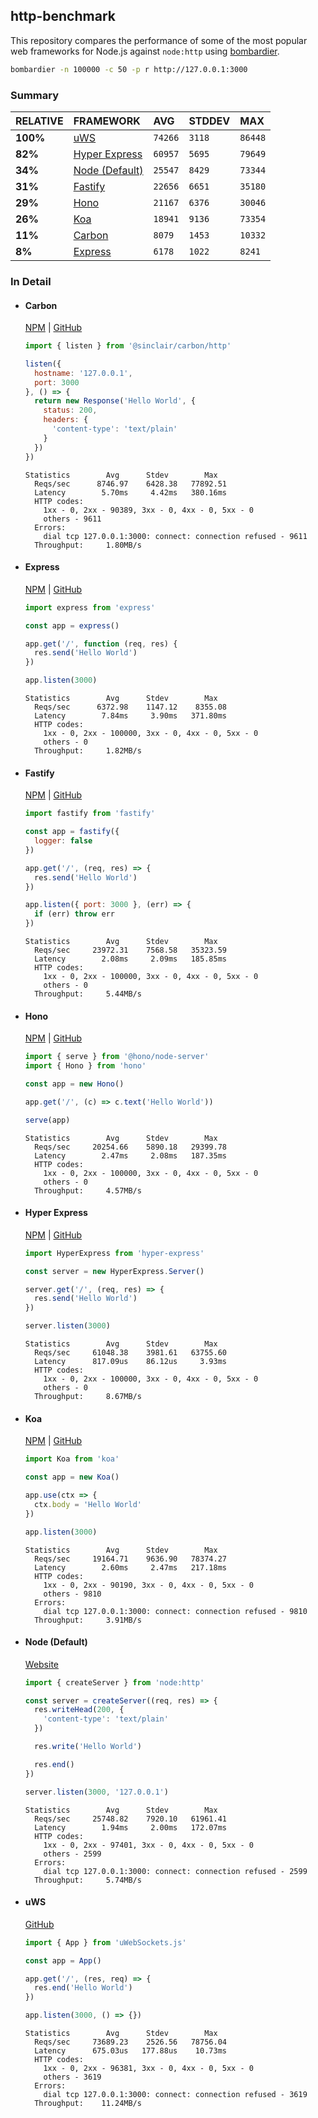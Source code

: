 ## http-benchmark

This repository compares the performance of some of the most popular web frameworks for Node.js against `node:http` using [bombardier](https://github.com/codesenberg/bombardier).

```bash
bombardier -n 100000 -c 50 -p r http://127.0.0.1:3000
```

### Summary

| RELATIVE | FRAMEWORK | AVG | STDDEV | MAX |
| :--- | :--- | :--- | :--- | :--- |
| **100%** | [uWS](#uws) | `74266` | `3118` | `86448` |
| **82%** | [Hyper Express](#hyper-express) | `60957` | `5695` | `79649` |
| **34%** | [Node (Default)](#node-default) | `25547` | `8429` | `73344` |
| **31%** | [Fastify](#fastify) | `22656` | `6651` | `35180` |
| **29%** | [Hono](#hono) | `21167` | `6376` | `30046` |
| **26%** | [Koa](#koa) | `18941` | `9136` | `73354` |
| **11%** | [Carbon](#carbon) | `8079` | `1453` | `10332` |
| **8%** | [Express](#express) | `6178` | `1022` | `8241` |


### In Detail

- #### Carbon
  [NPM](https://npmjs.com/@sinclair/carbon) | [GitHub](https://github.com/sinclairzx81/carbon)
  ```js
  import { listen } from '@sinclair/carbon/http'

  listen({
    hostname: '127.0.0.1',
    port: 3000
  }, () => {
    return new Response('Hello World', {
      status: 200,
      headers: {
        'content-type': 'text/plain'
      }
    })
  })
  ```

  ```
  Statistics        Avg      Stdev        Max
    Reqs/sec      8746.97    6428.38   77892.51
    Latency        5.70ms     4.42ms   380.16ms
    HTTP codes:
      1xx - 0, 2xx - 90389, 3xx - 0, 4xx - 0, 5xx - 0
      others - 9611
    Errors:
      dial tcp 127.0.0.1:3000: connect: connection refused - 9611
    Throughput:     1.80MB/s
  ```

- #### Express
  [NPM](https://npmjs.com/express) | [GitHub](https://github.com/expressjs/express)
  ```js
  import express from 'express'

  const app = express()

  app.get('/', function (req, res) {
    res.send('Hello World')
  })

  app.listen(3000)
  ```

  ```
  Statistics        Avg      Stdev        Max
    Reqs/sec      6372.98    1147.12    8355.08
    Latency        7.84ms     3.90ms   371.80ms
    HTTP codes:
      1xx - 0, 2xx - 100000, 3xx - 0, 4xx - 0, 5xx - 0
      others - 0
    Throughput:     1.82MB/s
  ```

- #### Fastify
  [NPM](https://npmjs.com/fastify) | [GitHub](https://github.com/fastify/fastify)
  ```js
  import fastify from 'fastify'

  const app = fastify({
    logger: false
  })

  app.get('/', (req, res) => {
    res.send('Hello World')
  })

  app.listen({ port: 3000 }, (err) => {
    if (err) throw err
  })
  ```

  ```
  Statistics        Avg      Stdev        Max
    Reqs/sec     23972.31    7568.58   35323.59
    Latency        2.08ms     2.09ms   185.85ms
    HTTP codes:
      1xx - 0, 2xx - 100000, 3xx - 0, 4xx - 0, 5xx - 0
      others - 0
    Throughput:     5.44MB/s
  ```

- #### Hono
  [NPM](https://npmjs.com/hono) | [GitHub](https://github.com/honojs/hono)
  ```js
  import { serve } from '@hono/node-server'
  import { Hono } from 'hono'

  const app = new Hono()

  app.get('/', (c) => c.text('Hello World'))

  serve(app)
  ```

  ```
  Statistics        Avg      Stdev        Max
    Reqs/sec     20254.66    5890.18   29399.78
    Latency        2.47ms     2.08ms   187.35ms
    HTTP codes:
      1xx - 0, 2xx - 100000, 3xx - 0, 4xx - 0, 5xx - 0
      others - 0
    Throughput:     4.57MB/s
  ```

- #### Hyper Express
  [NPM](https://npmjs.com/hyper-express) | [GitHub](https://github.com/kartikk221/hyper-express)
  ```js
  import HyperExpress from 'hyper-express'

  const server = new HyperExpress.Server()

  server.get('/', (req, res) => {
    res.send('Hello World')
  })

  server.listen(3000)
  ```

  ```
  Statistics        Avg      Stdev        Max
    Reqs/sec     61048.38    3981.61   63755.60
    Latency      817.09us    86.12us     3.93ms
    HTTP codes:
      1xx - 0, 2xx - 100000, 3xx - 0, 4xx - 0, 5xx - 0
      others - 0
    Throughput:     8.67MB/s
  ```

- #### Koa
  [NPM](https://npmjs.com/koa) | [GitHub](https://github.com/koajs/koa)
  ```js
  import Koa from 'koa'

  const app = new Koa()

  app.use(ctx => {
    ctx.body = 'Hello World'
  })

  app.listen(3000)
  ```

  ```
  Statistics        Avg      Stdev        Max
    Reqs/sec     19164.71    9636.90   78374.27
    Latency        2.60ms     2.47ms   217.18ms
    HTTP codes:
      1xx - 0, 2xx - 90190, 3xx - 0, 4xx - 0, 5xx - 0
      others - 9810
    Errors:
      dial tcp 127.0.0.1:3000: connect: connection refused - 9810
    Throughput:     3.91MB/s
  ```

- #### Node (Default)
  [Website](https://nodejs.org/api/http.html)
  ```js
  import { createServer } from 'node:http'

  const server = createServer((req, res) => {
    res.writeHead(200, {
      'content-type': 'text/plain'
    })

    res.write('Hello World')

    res.end()
  })

  server.listen(3000, '127.0.0.1')
  ```

  ```
  Statistics        Avg      Stdev        Max
    Reqs/sec     25748.82    7920.10   61961.41
    Latency        1.94ms     2.00ms   172.07ms
    HTTP codes:
      1xx - 0, 2xx - 97401, 3xx - 0, 4xx - 0, 5xx - 0
      others - 2599
    Errors:
      dial tcp 127.0.0.1:3000: connect: connection refused - 2599
    Throughput:     5.74MB/s
  ```

- #### uWS
  [GitHub](https://github.com/uNetworking/uWebSockets.js)
  ```js
  import { App } from 'uWebSockets.js'

  const app = App()

  app.get('/', (res, req) => {
    res.end('Hello World')
  })

  app.listen(3000, () => {})
  ```

  ```
  Statistics        Avg      Stdev        Max
    Reqs/sec     73689.23    2526.56   78756.04
    Latency      675.03us   177.88us    10.73ms
    HTTP codes:
      1xx - 0, 2xx - 96381, 3xx - 0, 4xx - 0, 5xx - 0
      others - 3619
    Errors:
      dial tcp 127.0.0.1:3000: connect: connection refused - 3619
    Throughput:    11.24MB/s
  ```


